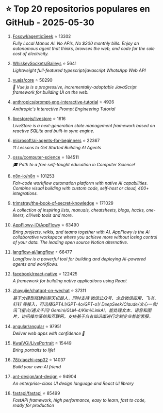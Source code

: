# ⭐ Top 20 repositorios populares en GitHub - 2025-05-30

1. [Fosowl/agenticSeek](https://github.com/Fosowl/agenticSeek) ⭐ 13302  
   _Fully Local Manus AI. No APIs, No $200 monthly bills. Enjoy an autonomous agent that thinks, browses the web, and code for the sole cost of electricity._

2. [WhiskeySockets/Baileys](https://github.com/WhiskeySockets/Baileys) ⭐ 5641  
   _Lightweight full-featured typescript/javascript WhatsApp Web API_

3. [vuejs/core](https://github.com/vuejs/core) ⭐ 50290  
   _🖖 Vue.js is a progressive, incrementally-adoptable JavaScript framework for building UI on the web._

4. [anthropics/prompt-eng-interactive-tutorial](https://github.com/anthropics/prompt-eng-interactive-tutorial) ⭐ 4926  
   _Anthropic's Interactive Prompt Engineering Tutorial_

5. [livestorejs/livestore](https://github.com/livestorejs/livestore) ⭐ 1616  
   _LiveStore is a next-generation state management framework based on reactive SQLite and built-in sync engine._

6. [microsoft/ai-agents-for-beginners](https://github.com/microsoft/ai-agents-for-beginners) ⭐ 22367  
   _11 Lessons to Get Started Building AI Agents_

7. [ossu/computer-science](https://github.com/ossu/computer-science) ⭐ 184511  
   _🎓 Path to a free self-taught education in Computer Science!_

8. [n8n-io/n8n](https://github.com/n8n-io/n8n) ⭐ 101253  
   _Fair-code workflow automation platform with native AI capabilities. Combine visual building with custom code, self-host or cloud, 400+ integrations._

9. [trimstray/the-book-of-secret-knowledge](https://github.com/trimstray/the-book-of-secret-knowledge) ⭐ 171029  
   _A collection of inspiring lists, manuals, cheatsheets, blogs, hacks, one-liners, cli/web tools and more._

10. [AppFlowy-IO/AppFlowy](https://github.com/AppFlowy-IO/AppFlowy) ⭐ 63490  
   _Bring projects, wikis, and teams together with AI. AppFlowy is the AI collaborative workspace where you achieve more without losing control of your data. The leading open source Notion alternative._

11. [langflow-ai/langflow](https://github.com/langflow-ai/langflow) ⭐ 66477  
   _Langflow is a powerful tool for building and deploying AI-powered agents and workflows._

12. [facebook/react-native](https://github.com/facebook/react-native) ⭐ 122425  
   _A framework for building native applications using React_

13. [zhayujie/chatgpt-on-wechat](https://github.com/zhayujie/chatgpt-on-wechat) ⭐ 37311  
   _基于大模型搭建的聊天机器人，同时支持 微信公众号、企业微信应用、飞书、钉钉 等接入，可选择GPT4.1/GPT-4o/GPT-o1/ DeepSeek/Claude/文心一言/讯飞星火/通义千问/ Gemini/GLM-4/Kimi/LinkAI，能处理文本、语音和图片，访问操作系统和互联网，支持基于自有知识库进行定制企业智能客服。_

14. [angular/angular](https://github.com/angular/angular) ⭐ 97951  
   _Deliver web apps with confidence 🚀_

15. [KwaiVGI/LivePortrait](https://github.com/KwaiVGI/LivePortrait) ⭐ 15449  
   _Bring portraits to life!_

16. [78/xiaozhi-esp32](https://github.com/78/xiaozhi-esp32) ⭐ 14037  
   _Build your own AI friend_

17. [ant-design/ant-design](https://github.com/ant-design/ant-design) ⭐ 94904  
   _An enterprise-class UI design language and React UI library_

18. [fastapi/fastapi](https://github.com/fastapi/fastapi) ⭐ 85499  
   _FastAPI framework, high performance, easy to learn, fast to code, ready for production_


<!-- Última actualización: 2025-05-30T08:05:42.625308 UTC -->